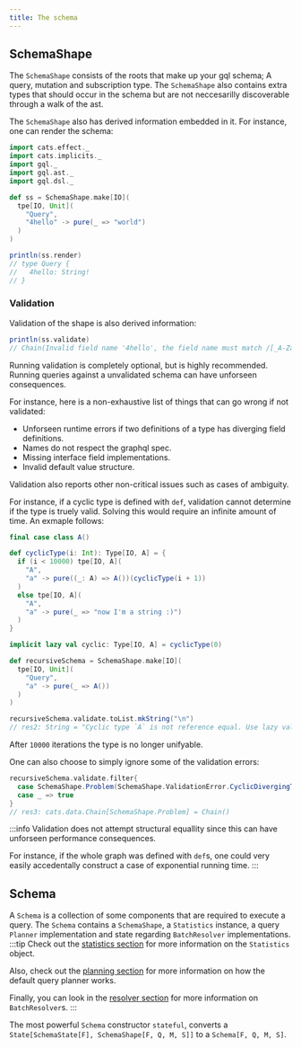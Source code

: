 ```yaml
---
title: The schema
---
```

## SchemaShape
The `SchemaShape` consists of the roots that make up your gql schema; A query, mutation and subscription type.
The `SchemaShape` also contains extra types that should occur in the schema but are not neccesarilly discoverable through a walk of the ast.

The `SchemaShape` also has derived information embedded in it.
For instance, one can render the schema:
```scala
import cats.effect._
import cats.implicits._
import gql._
import gql.ast._
import gql.dsl._

def ss = SchemaShape.make[IO](
  tpe[IO, Unit](
    "Query",
    "4hello" -> pure(_ => "world")
  )
)

println(ss.render)
// type Query {
//   4hello: String!
// }
```

### Validation
Validation of the shape is also derived information:
```scala
println(ss.validate)
// Chain(Invalid field name '4hello', the field name must match /[_A-Za-z][_0-9A-Za-z]*/ at (Query).4hello)
```
Running validation is completely optional, but is highly recommended.
Running queries against a unvalidated schema can have unforseen consequences.

For instance, here is a non-exhaustive list of things that can go wrong if not validated:
 - Unforseen runtime errors if two definitions of a type has diverging field definitions.
 - Names do not respect the graphql spec.
 - Missing interface field implementations.
 - Invalid default value structure.

Validation also reports other non-critical issues such as cases of ambiguity.

For instance, if a cyclic type is defined with `def`, validation cannot determine if the type is truely valid.
Solving this would require an infinite amount of time.
An exmaple follows:
```scala
final case class A()

def cyclicType(i: Int): Type[IO, A] = {
  if (i < 10000) tpe[IO, A](
    "A",
    "a" -> pure((_: A) => A())(cyclicType(i + 1))
  )
  else tpe[IO, A](
    "A",
    "a" -> pure(_ => "now I'm a string :)")
  )
}

implicit lazy val cyclic: Type[IO, A] = cyclicType(0)

def recursiveSchema = SchemaShape.make[IO](
  tpe[IO, Unit](
    "Query",
    "a" -> pure(_ => A())
  )
)

recursiveSchema.validate.toList.mkString("\n")
// res2: String = "Cyclic type `A` is not reference equal. Use lazy val or `cats.Eval` to declare this type. at (Query).a(A).a(A)"
```
After `10000` iterations the type is no longer unifyable.

One can also choose to simply ignore some of the validation errors:
```scala
recursiveSchema.validate.filter{
  case SchemaShape.Problem(SchemaShape.ValidationError.CyclicDivergingTypeReference("A"), _) => false
  case _ => true
}
// res3: cats.data.Chain[SchemaShape.Problem] = Chain()
```
:::info
Validation does not attempt structural equallity since this can have unforseen performance consequences.

For instance, if the whole graph was defined with `def`s, one could very easily accedentally construct a case of exponential running time.
:::

## Schema
A `Schema` is a collection of some components that are required to execute a query.
The `Schema` contains a `SchemaShape`, a `Statistics` instance, a query `Planner` implementation and state regarding `BatchResolver` implementations.
:::tip
Check out the [statistics section](../execution/statistics) for more information on the `Statistics` object.

Also, check out the [planning section](../execution/planning) for more information on how the default query planner works.

Finally, you can look in the [resolver section](./resolvers) for more information on `BatchResolver`s.
:::

The most powerful `Schema` constructor `stateful`, converts a `State[SchemaState[F], SchemaShape[F, Q, M, S]]` to a `Schema[F, Q, M, S]`.
